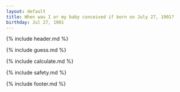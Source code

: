 ```yaml
---
layout: default
title: When was I or my baby conceived if born on July 27, 1901?
birthday: Jul 27, 1901
---
```


{% include header.md %}

{% include guess.md %}

{% include calculate.md %}

{% include safety.md %}

{% include footer.md %}



